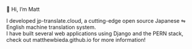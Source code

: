 👋 Hi, I’m Matt

I developed jp-translate.cloud, a cutting-edge open source Japanese ⇋ English machine translation system.   
I have built several web applications using Django and the PERN stack, check out matthewbieda.github.io for more information!
